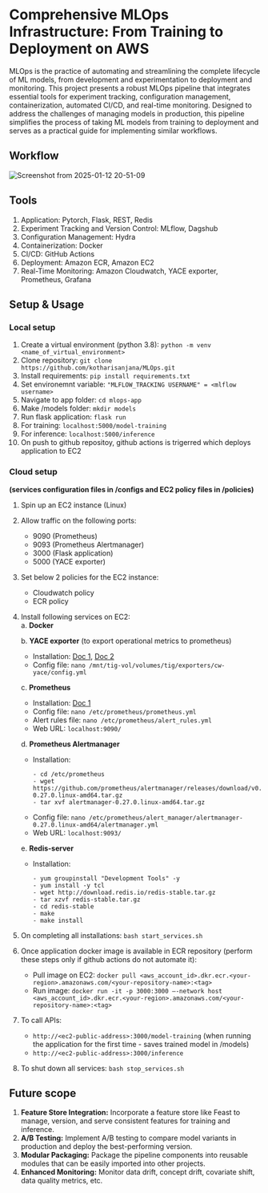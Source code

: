 # Comprehensive MLOps Infrastructure: From Training to Deployment on AWS 

MLOps is the practice of automating and streamlining the complete lifecycle of ML models, from development and experimentation to deployment and monitoring. This project presents a robust MLOps pipeline that integrates essential tools for experiment tracking, configuration management, containerization, automated CI/CD, and real-time monitoring. Designed to address the challenges of managing models in production, this pipeline simplifies the process of taking ML models from training to deployment and serves as a practical guide for implementing similar workflows.

## Workflow
![Screenshot from 2025-01-12 20-51-09](https://github.com/user-attachments/assets/458ad392-5961-4322-9b1e-5ee100089680)

## Tools
1. Application: Pytorch, Flask, REST, Redis
2. Experiment Tracking and Version Control: MLflow, Dagshub
3. Configuration Management: Hydra
4. Containerization: Docker
5. CI/CD: GitHub Actions
6. Deployment: Amazon ECR, Amazon EC2
7. Real-Time Monitoring: Amazon Cloudwatch, YACE exporter, Prometheus, Grafana

## Setup & Usage
### Local setup
1. Create a virtual environment (python 3.8): ```python -m venv <name_of_virtual_environment>```
2. Clone repository: ```git clone https://github.com/kotharisanjana/MLOps.git```
3. Install requirements: ```pip install requirements.txt```
4. Set environemnt variable:  ```"MLFLOW_TRACKING USERNAME" = <mlflow username>```
5. Navigate to app folder: ```cd mlops-app```
6. Make /models folder: ```mkdir models```
7. Run flask application: ```flask run```
8. For training: ```localhost:5000/model-training```
9. For inference: ```localhost:5000/inference```
10. On push to github repositoy, github actions is trigerred which deploys application to EC2

### Cloud setup 
**(services configuration files in /configs and EC2 policy files in /policies)**
1. Spin up an EC2 instance (Linux)
2. Allow traffic on the following ports:
   - 9090 (Prometheus)
   - 9093 (Prometheus Alertmanager)
   - 3000 (Flask application)
   - 5000 (YACE exporter)
4. Set below 2 policies for the EC2 instance:
   - Cloudwatch policy
   - ECR policy
5. Install following services on EC2: <br>
   a. **Docker**
   
   b. **YACE exporter** (to export operational metrics to prometheus)
      - Installation: [Doc 1](https://dev.to/setevoy/prometheus-yet-another-cloudwatch-exporter-collecting-aws-cloudwatch-metrics-50hd), [Doc 2](https://itnext.io/prometheus-yet-another-cloudwatch-exporter-collecting-aws-cloudwatch-metrics-806bd34818a8)
      - Config file: ```nano /mnt/tig-vol/volumes/tig/exporters/cw-yace/config.yml```
        
   c. **Prometheus**
      - Installation: [Doc 1](https://codewizardly.com/prometheus-on-aws-ec2-part1/)
      - Config file: ```nano /etc/prometheus/prometheus.yml```
      - Alert rules file: ```nano /etc/prometheus/alert_rules.yml``` 
      - Web URL: ```localhost:9090/```
        
   d. **Prometheus Alertmanager**
      - Installation:
          ```
          - cd /etc/prometheus
          - wget https://github.com/prometheus/alertmanager/releases/download/v0.27.0/alertmanager-0.27.0.linux-amd64.tar.gz
          - tar xvf alertmanager-0.27.0.linux-amd64.tar.gz
          ```
      - Config file: ```nano /etc/prometheus/alert_manager/alertmanager-0.27.0.linux-amd64/alertmanager.yml```
      - Web URL: ```localhost:9093/```
      
   e. **Redis-server**
      - Installation:
        ```
        - yum groupinstall "Development Tools" -y
        - yum install -y tcl
        - wget http://download.redis.io/redis-stable.tar.gz
        - tar xzvf redis-stable.tar.gz
        - cd redis-stable
        - make
        - make install
        ```
6. On completing all installations: ```bash start_services.sh ```
7. Once application docker image is available in ECR repository (perform these steps only if github actions do not automate it):
    - Pull image on EC2: ```docker pull <aws_account_id>.dkr.ecr.<your-region>.amazonaws.com/<your-repository-name>:<tag>```
    - Run image: ```docker run -it -p 3000:3000 –-network host <aws_account_id>.dkr.ecr.<your-region>.amazonaws.com/<your-repository-name>:<tag>```
8. To call APIs:
   - `http://<ec2-public-address>:3000/model-training` (when running the application for the first time - saves trained model in /models)
   - `http://<ec2-public-address>:3000/inference`
9. To shut down all services: ```bash stop_services.sh``` 

## Future scope
1. **Feature Store Integration:** Incorporate a feature store like Feast to manage, version, and serve consistent features for training and inference.
2. **A/B Testing:** Implement A/B testing to compare model variants in production and deploy the best-performing version.
3. **Modular Packaging:** Package the pipeline components into reusable modules that can be easily imported into other projects.
4. **Enhanced Monitoring:** Monitor data drift, concept drift, covariate shift, data quality metrics, etc.
